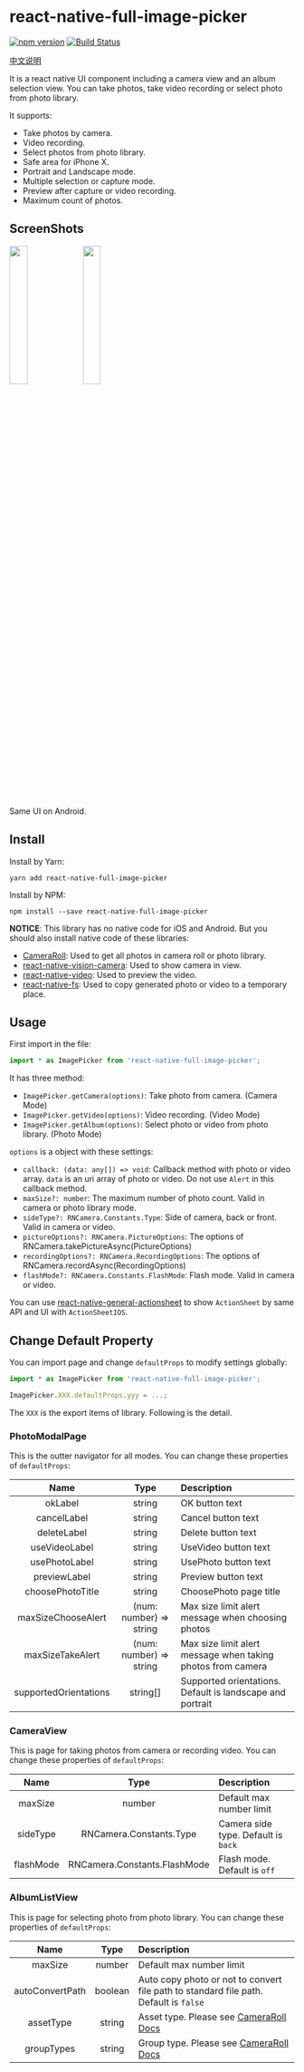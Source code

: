 # react-native-full-image-picker

[![npm version](https://img.shields.io/npm/v/@hecom-rn/react-native-full-image-picker.svg?style=flat)](https://www.npmjs.com/package/@hecom-rn/react-native-full-image-picker)
[![Build Status](https://travis-ci.org/hecom-rn/react-native-full-image-picker.svg?branch=master)](https://travis-ci.org/hecom-rn/react-native-full-image-picker)

[中文说明](https://www.jianshu.com/p/4f7296753013)

It is a react native UI component including a camera view and an album selection view. You can take photos, take video recording or select photo from photo library.

It supports:

* Take photos by camera.
* Video recording.
* Select photos from photo library.
* Safe area for iPhone X.
* Portrait and Landscape mode.
* Multiple selection or capture mode.
* Preview after capture or video recording.
* Maximum count of photos.

## ScreenShots

<p float="left">

<img src="/resource/camera.gif" width="25%">

<img src="/resource/album.gif" width="25%">

</p>

Same UI on Android.

## Install

Install by Yarn:

```shell
yarn add react-native-full-image-picker
```

Install by NPM:

```shell
npm install --save react-native-full-image-picker
```

**NOTICE**: This library has no native code for iOS and Android. But you should also install native code of these libraries:

* [CameraRoll](https://facebook.github.io/react-native/docs/cameraroll): Used to get all photos in camera roll or photo library.
* [react-native-vision-camera](https://github.com/mrousavy/react-native-vision-camera): Used to show camera in view.
* [react-native-video](https://github.com/react-native-community/react-native-video): Used to preview the video.
* [react-native-fs](https://github.com/itinance/react-native-fs): Used to copy generated photo or video to a temporary place.

## Usage

First import in the file:

```jsx
import * as ImagePicker from 'react-native-full-image-picker';
```

It has three method:

* `ImagePicker.getCamera(options)`: Take photo from camera. (Camera Mode)
* `ImagePicker.getVideo(options)`: Video recording. (Video Mode)
* `ImagePicker.getAlbum(options)`: Select photo or video from photo library. (Photo Mode)

`options` is a object with these settings:

* `callback: (data: any[]) => void`: Callback method with photo or video array. `data` is an uri array of photo or video. Do not use `Alert` in this callback method.
* `maxSize?: number`: The maximum number of photo count. Valid in camera or photo library mode.
* `sideType?: RNCamera.Constants.Type`: Side of camera, back or front. Valid in camera or video.
* `pictureOptions?: RNCamera.PictureOptions`: The options of RNCamera.takePictureAsync(PictureOptions)
* `recordingOptions?: RNCamera.RecordingOptions`: The options of RNCamera.recordAsync(RecordingOptions)
* `flashMode?: RNCamera.Constants.FlashMode`: Flash mode. Valid in camera or video.

You can use [react-native-general-actionsheet](https://github.com/gaoxiaosong/react-native-general-actionsheet) to show `ActionSheet` by same API and UI with `ActionSheetIOS`.

## Change Default Property

You can import page and change `defaultProps` to modify settings globally:

```jsx
import * as ImagePicker from 'react-native-full-image-picker';

ImagePicker.XXX.defaultProps.yyy = ...;
```

The `XXX` is the export items of library. Following is the detail.

### PhotoModalPage

This is the outter navigator for all modes. You can change these properties of `defaultProps`:

| Name | Type | Description |
| :-: | :-: | :- |
| okLabel | string | OK button text |
| cancelLabel | string | Cancel button text |
| deleteLabel | string | Delete button text
| useVideoLabel | string | UseVideo button text |
| usePhotoLabel | string | UsePhoto button text |
| previewLabel | string | Preview button text |
| choosePhotoTitle | string | ChoosePhoto page title |
| maxSizeChooseAlert | (num: number) => string | Max size limit alert message when choosing photos |
| maxSizeTakeAlert | (num: number) => string | Max size limit alert message when taking photos from camera |
| supportedOrientations | string[] | Supported orientations. Default is landscape and portrait |

### CameraView

This is page for taking photos from camera or recording video. You can change these properties of `defaultProps`:

| Name | Type | Description |
| :-: | :-: | :- |
| maxSize | number | Default max number limit |
| sideType | RNCamera.Constants.Type | Camera side type. Default is `back` |
| flashMode | RNCamera.Constants.FlashMode | Flash mode. Default is `off` |

### AlbumListView

This is page for selecting photo from photo library. You can change these properties of `defaultProps`:

| Name | Type | Description |
| :-: | :-: | :- |
| maxSize | number | Default max number limit |
| autoConvertPath | boolean | Auto copy photo or not to convert file path to standard file path. Default is `false` |
| assetType | string | Asset type. Please see [CameraRoll Docs](https://facebook.github.io/react-native/docs/cameraroll) |
| groupTypes | string | Group type. Please see [CameraRoll Docs](https://facebook.github.io/react-native/docs/cameraroll) |
